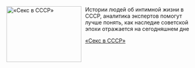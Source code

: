 <!--2025-08-28 09:30:24-->
<div class="yb">
  <div class="rss kino_kino"><a href="https://www.kino-teatr.ru/video/52972/" title="«Секс в СССР»"><img src="https://www.kino-teatr.ru/video/2/7/52972/poster.jpg" width="196" height="147" align="left" hspace="5" style="margin: 0px 10px 0px 5px" alt="«Секс в СССР»"/></a>Истории людей об интимной жизни в СССР, аналитика экспертов помогут лучше понять, как наследие советской эпохи отражается на сегодняшнем дне <p class="titl"><a href="https://www.kino-teatr.ru/video/52972/">«Секс в СССР»</a></p></div>
</div>
